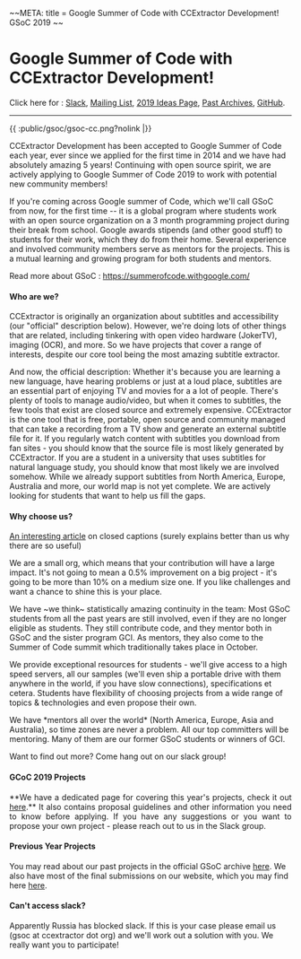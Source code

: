 \~\~META: title = Google Summer of Code with CCExtractor Development!
GSoC 2019 \~\~

# Google Summer of Code with CCExtractor Development!

Click here for : [Slack](public/general/support), [Mailing
List](https://groups.google.com/forum/#!forum/ccextractor-dev),
[2019 Ideas
Page](https://ccextractor.org/public/gsoc/ideas_page_for_summer_of_code_2019),
[Past
Archives](https://summerofcode.withgoogle.com/archive/search/?q=CCExtractor),
[GitHub](https://github.com/CCExtractor/).

------------------------------------------------------------------------

{{ :public/gsoc/gsoc-cc.png?nolink \|}}

<text size="18px" align="justify"> CCExtractor Development has been
accepted to Google Summer of Code each year, ever since we applied for
the first time in 2014 and we have had absolutely amazing 5 years!
Continuing with open source spirit, we are actively applying to Google
Summer of Code 2019 to work with potential new community members!
</text>

<text size="18px" align="justify"> If you\'re coming across Google
summer of Code, which we\'ll call GSoC from now, for the first time \--
it is a global program where students work with an open source
organization on a 3 month programming project during their break from
school. Google awards stipends (and other good stuff) to students for
their work, which they do from their home. Several experience and
involved community members serve as mentors for the projects. This is a
mutual learning and growing program for both students and mentors.
</text>

<text size="18px" align="justify"> Read more about GSoC :
<https://summerofcode.withgoogle.com/> </text>

#### Who are we?

<text size="18px" align="justify"> CCExtractor is originally an
organization about subtitles and accessibility (our \"official\"
description below). However, we\'re doing lots of other things that are
related, including tinkering with open video hardware (JokerTV), imaging
(OCR), and more. So we have projects that cover a range of interests,
despite our core tool being the most amazing subtitle extractor. </text>

<text size="18px" align="justify"> And now, the official description:
Whether it\'s because you are learning a new language, have hearing
problems or just at a loud place, subtitles are an essential part of
enjoying TV and movies for a a lot of people. There\'s plenty of tools
to manage audio/video, but when it comes to subtitles, the few tools
that exist are closed source and extremely expensive. CCExtractor is the
one tool that is free, portable, open source and community managed that
can take a recording from a TV show and generate an external subtitle
file for it. If you regularly watch content with subtitles you download
from fan sites - you should know that the source file is most likely
generated by CCExtractor. If you are a student in a university that uses
subtitles for natural language study, you should know that most likely
we are involved somehow. While we already support subtitles from North
America, Europe, Australia and more, our world map is not yet complete.
We are actively looking for students that want to help us fill the gaps.
</text>

#### Why choose us?

<text size="18px" align="justify">[An interesting
article](https://medium.com/s/the-upgrade/why-gen-z-loves-closed-captioning-ec4e44b8d02f)
on closed captions (surely explains better than us why there are so
useful) </text>

<text size="18px" align="justify"> We are a small org, which means that
your contribution will have a large impact. It\'s not going to mean a
0.5% improvement on a big project - it\'s going to be more than 10% on a
medium size one. If you like challenges and want a chance to shine this
is your place. </text>

<text size="18px" align="justify"> We have \~we think\~ statistically
amazing continuity in the team: Most GSoC students from all the past
years are still involved, even if they are no longer eligible as
students. They still contribute code, and they mentor both in GSoC and
the sister program GCI. As mentors, they also come to the Summer of Code
summit which traditionally takes place in October. </text>

<text size="18px" align="justify"> We provide exceptional resources for
students - we\'ll give access to a high speed servers, all our samples
(we\'ll even ship a portable drive with them anywhere in the world, if
you have slow connections), specifications et cetera. Students have
flexibility of choosing projects from a wide range of topics &
technologies and even propose their own. </text>

<text size="18px" align="justify"> We have \*mentors all over the
world\* (North America, Europe, Asia and Australia), so time zones are
never a problem. All our top committers will be mentoring. Many of them
are our former GSoC students or winners of GCI. </text>

<text size="18px" align="justify"> Want to find out more? Come hang out
on our slack group! </text>

#### GCoC 2019 Projects

<text size="18px" align="justify">

 **We have a dedicated page for covering this year\'s projects,
        check it out
        [here](public/gsoc/ideas_page_for_summer_of_code_2019).\*\*
        It also contains proposal guidelines and other information you
        need to know before applying. If you have any suggestions or you
        want to propose your own project - please reach out to us in the
        Slack group.

</text>

#### Previous Year Projects

<text size="18px" align="justify"> You may read about our past projects
in the official GSoC archive
[here](https://summerofcode.withgoogle.com/archive/search/?q=CCExtractor).
We also have most of the final submissions on our website, which you may
find here
[here](https://ccextractor.org/#gsoc_students_project_report).
</text>

#### Can\'t access slack?

<text size="18px" align="justify"> Apparently Russia has blocked slack.
If this is your case please email us (gsoc at ccextractor dot org) and
we\'ll work out a solution with you. We really want you to participate!
</text>
